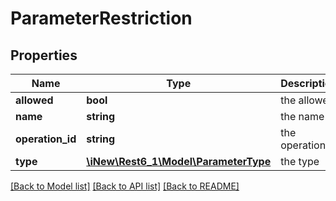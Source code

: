 # ParameterRestriction

## Properties
Name | Type | Description | Notes
------------ | ------------- | ------------- | -------------
**allowed** | **bool** | the allowed | [optional] 
**name** | **string** | the name | [optional] 
**operation_id** | **string** | the operationId | [optional] 
**type** | [**\iNew\Rest6_1\Model\ParameterType**](ParameterType.md) | the type | [optional] 

[[Back to Model list]](../README.md#documentation-for-models) [[Back to API list]](../README.md#documentation-for-api-endpoints) [[Back to README]](../README.md)


